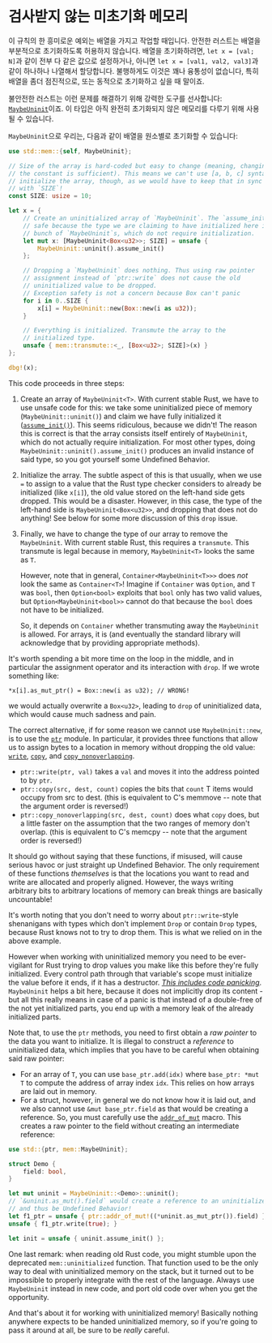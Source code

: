 # 검사받지 않는 미초기화 메모리

이 규칙의 한 흥미로운 예외는 배열을 가지고 작업할 때입니다. 안전한 러스트는 배열을 부분적으로 초기화하도록 허용하지 않습니다. 배열을 초기화하려면, `let x = [val; N]`과 같이 전부 다 같은 값으로 설정하거나, 
아니면 `let x = [val1, val2, val3]`과 같이 하나하나 나열해서 할당합니다. 불행하게도 이것은 꽤나 융통성이 없습니다, 특히 배열을 좀더 점진적으로, 또는 동적으로 초기화하고 싶을 때 말이죠.

불안전한 러스트는 이런 문제를 해결하기 위해 강력한 도구를 선사합니다: [`MaybeUninit`]이죠. 이 타입은 아직 완전히 초기화되지 않은 메모리를 다루기 위해 사용될 수 있습니다.

`MaybeUninit`으로 우리는, 다음과 같이 배열을 원소별로 초기화할 수 있습니다:

```rust
use std::mem::{self, MaybeUninit};

// Size of the array is hard-coded but easy to change (meaning, changing just
// the constant is sufficient). This means we can't use [a, b, c] syntax to
// initialize the array, though, as we would have to keep that in sync
// with `SIZE`!
const SIZE: usize = 10;

let x = {
    // Create an uninitialized array of `MaybeUninit`. The `assume_init` is
    // safe because the type we are claiming to have initialized here is a
    // bunch of `MaybeUninit`s, which do not require initialization.
    let mut x: [MaybeUninit<Box<u32>>; SIZE] = unsafe {
        MaybeUninit::uninit().assume_init()
    };

    // Dropping a `MaybeUninit` does nothing. Thus using raw pointer
    // assignment instead of `ptr::write` does not cause the old
    // uninitialized value to be dropped.
    // Exception safety is not a concern because Box can't panic
    for i in 0..SIZE {
        x[i] = MaybeUninit::new(Box::new(i as u32));
    }

    // Everything is initialized. Transmute the array to the
    // initialized type.
    unsafe { mem::transmute::<_, [Box<u32>; SIZE]>(x) }
};

dbg!(x);
```

This code proceeds in three steps:

1. Create an array of `MaybeUninit<T>`. With current stable Rust, we have to use
   unsafe code for this: we take some uninitialized piece of memory
   (`MaybeUninit::uninit()`) and claim we have fully initialized it
   ([`assume_init()`][assume_init]). This seems ridiculous, because we didn't!
   The reason this is correct is that the array consists itself entirely of
   `MaybeUninit`, which do not actually require initialization. For most other
   types, doing `MaybeUninit::uninit().assume_init()` produces an invalid
   instance of said type, so you got yourself some Undefined Behavior.

2. Initialize the array. The subtle aspect of this is that usually, when we use
   `=` to assign to a value that the Rust type checker considers to already be
   initialized (like `x[i]`), the old value stored on the left-hand side gets
   dropped. This would be a disaster. However, in this case, the type of the
   left-hand side is `MaybeUninit<Box<u32>>`, and dropping that does not do
   anything! See below for some more discussion of this `drop` issue.

3. Finally, we have to change the type of our array to remove the
   `MaybeUninit`. With current stable Rust, this requires a `transmute`.
   This transmute is legal because in memory, `MaybeUninit<T>` looks the same as `T`.

    However, note that in general, `Container<MaybeUninit<T>>>` does *not* look
   the same as `Container<T>`! Imagine if `Container` was `Option`, and `T` was
   `bool`, then `Option<bool>` exploits that `bool` only has two valid values,
   but `Option<MaybeUninit<bool>>` cannot do that because the `bool` does not
   have to be initialized.

    So, it depends on `Container` whether transmuting away the `MaybeUninit` is
   allowed. For arrays, it is (and eventually the standard library will
   acknowledge that by providing appropriate methods).

It's worth spending a bit more time on the loop in the middle, and in particular
the assignment operator and its interaction with `drop`. If we wrote something like:

<!-- ignore: simplified code -->
```rust,ignore
*x[i].as_mut_ptr() = Box::new(i as u32); // WRONG!
```

we would actually overwrite a `Box<u32>`, leading to `drop` of uninitialized
data, which would cause much sadness and pain.

The correct alternative, if for some reason we cannot use `MaybeUninit::new`, is
to use the [`ptr`] module. In particular, it provides three functions that allow
us to assign bytes to a location in memory without dropping the old value:
[`write`], [`copy`], and [`copy_nonoverlapping`].

* `ptr::write(ptr, val)` takes a `val` and moves it into the address pointed
  to by `ptr`.
* `ptr::copy(src, dest, count)` copies the bits that `count` T items would occupy
  from src to dest. (this is equivalent to C's memmove -- note that the argument
  order is reversed!)
* `ptr::copy_nonoverlapping(src, dest, count)` does what `copy` does, but a
  little faster on the assumption that the two ranges of memory don't overlap.
  (this is equivalent to C's memcpy -- note that the argument order is reversed!)

It should go without saying that these functions, if misused, will cause serious
havoc or just straight up Undefined Behavior. The only requirement of these
functions *themselves* is that the locations you want to read and write
are allocated and properly aligned. However, the ways writing arbitrary bits to
arbitrary locations of memory can break things are basically uncountable!

It's worth noting that you don't need to worry about `ptr::write`-style
shenanigans with types which don't implement `Drop` or contain `Drop` types,
because Rust knows not to try to drop them. This is what we relied on in the
above example.

However when working with uninitialized memory you need to be ever-vigilant for
Rust trying to drop values you make like this before they're fully initialized.
Every control path through that variable's scope must initialize the value
before it ends, if it has a destructor.
*[This includes code panicking](unwinding.html)*. `MaybeUninit` helps a bit
here, because it does not implicitly drop its content - but all this really
means in case of a panic is that instead of a double-free of the not yet
initialized parts, you end up with a memory leak of the already initialized
parts.

Note that, to use the `ptr` methods, you need to first obtain a *raw pointer* to
the data you want to initialize. It is illegal to construct a *reference* to
uninitialized data, which implies that you have to be careful when obtaining
said raw pointer:

* For an array of `T`, you can use `base_ptr.add(idx)` where `base_ptr: *mut T`
to compute the address of array index `idx`. This relies on
how arrays are laid out in memory.
* For a struct, however, in general we do not know how it is laid out, and we
also cannot use `&mut base_ptr.field` as that would be creating a
reference. So, you must carefully use the [`addr_of_mut`] macro. This creates
a raw pointer to the field without creating an intermediate reference:

```rust
use std::{ptr, mem::MaybeUninit};

struct Demo {
    field: bool,
}

let mut uninit = MaybeUninit::<Demo>::uninit();
// `&uninit.as_mut().field` would create a reference to an uninitialized `bool`,
// and thus be Undefined Behavior!
let f1_ptr = unsafe { ptr::addr_of_mut!((*uninit.as_mut_ptr()).field) };
unsafe { f1_ptr.write(true); }

let init = unsafe { uninit.assume_init() };
```

One last remark: when reading old Rust code, you might stumble upon the
deprecated `mem::uninitialized` function.  That function used to be the only way
to deal with uninitialized memory on the stack, but it turned out to be
impossible to properly integrate with the rest of the language.  Always use
`MaybeUninit` instead in new code, and port old code over when you get the
opportunity.

And that's about it for working with uninitialized memory! Basically nothing
anywhere expects to be handed uninitialized memory, so if you're going to pass
it around at all, be sure to be *really* careful.

[`MaybeUninit`]: ../core/mem/union.MaybeUninit.html
[assume_init]: ../core/mem/union.MaybeUninit.html#method.assume_init
[`ptr`]: ../core/ptr/index.html
[`addr_of_mut`]: ../core/ptr/macro.addr_of_mut.html
[`write`]: ../core/ptr/fn.write.html
[`copy`]: ../std/ptr/fn.copy.html
[`copy_nonoverlapping`]: ../std/ptr/fn.copy_nonoverlapping.html
